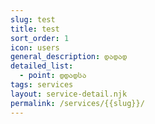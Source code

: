 ```yaml
---
slug: test
title: test
sort_order: 1
icon: users
general_description: დადად
detailed_list:
  - point: დდადსა
tags: services
layout: service-detail.njk
permalink: /services/{{slug}}/
---
```

